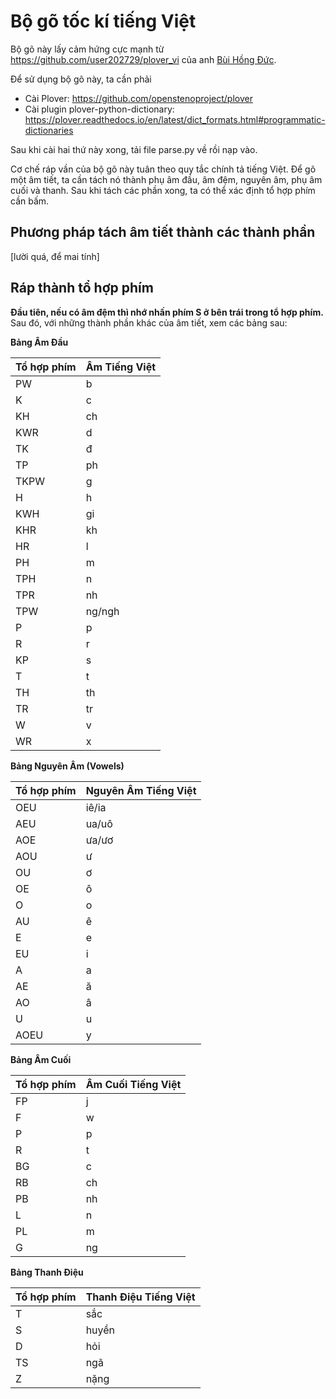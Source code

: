 # Bộ gõ tốc kí tiếng Việt
Bộ gõ này lấy cảm hứng cực mạnh từ https://github.com/user202729/plover_vi của anh [Bùi Hồng Đức](https://vietnam.vnanet.vn/vietnamese/tin-tuc/bui-hong-duc-chang-trai-vang-voi-diem-so-tuyet-doi-tai-olympic-tin-hoc-quoc-te-244171.html).

Để sử dụng bộ gõ này, ta cần phải
* Cài Plover: https://github.com/openstenoproject/plover
* Cài plugin plover-python-dictionary: https://plover.readthedocs.io/en/latest/dict_formats.html#programmatic-dictionaries

Sau khi cài hai thứ này xong, tải file parse.py về rồi nạp vào.

Cơ chế ráp vần của bộ gõ này tuân theo quy tắc chính tả tiếng Việt. Để gõ một âm tiết, ta cần tách nó thành phụ âm đầu, âm đệm, nguyên âm, phụ âm cuối và thanh. Sau khi tách các phần xong, ta có thể xác định tổ hợp phím cần bấm.

## Phương pháp tách âm tiết thành các thành phần
[lười quá, để mai tính]

## Ráp thành tổ hợp phím

**Đầu tiên, nếu có âm đệm thì nhớ nhấn phím S ở bên trái trong tổ hợp phím.** Sau đó, với những thành phần khác của âm tiết, xem các bảng sau:

**Bảng Âm Đầu**

| Tổ hợp phím | Âm Tiếng Việt |
| :---------- | :------------ |
| PW          | b             |
| K           | c             |
| KH          | ch            |
| KWR         | d             |
| TK          | đ             |
| TP          | ph            |
| TKPW        | g             |
| H           | h             |
| KWH         | gi            |
| KHR         | kh            |
| HR          | l             |
| PH          | m             |
| TPH         | n             |
| TPR         | nh            |
| TPW         | ng/ngh        |
| P           | p             |
| R           | r             |
| KP          | s             |
| T           | t             |
| TH          | th            |
| TR          | tr            |
| W           | v             |
| WR          | x             |

**Bảng Nguyên Âm (Vowels)**

| Tổ hợp phím | Nguyên Âm Tiếng Việt |
| :---------- | :------------------ |
| OEU         | iê/ia               |
| AEU         | ua/uô               |
| AOE         | ưa/ươ               |
| AOU         | ư                   |
| OU          | ơ                   |
| OE          | ô                   |
| O           | o                   |
| AU          | ê                   |
| E           | e                   |
| EU          | i                   |
| A           | a                   |
| AE          | ă                   |
| AO          | â                   |
| U           | u                   |
| AOEU        | y                   |

**Bảng Âm Cuối**

| Tổ hợp phím | Âm Cuối Tiếng Việt |
| :---------- | :---------------- |
| FP          | j                 |
| F           | w                 |
| P           | p                 |
| R           | t                 |
| BG          | c                 |
| RB          | ch                |
| PB          | nh                |
| L           | n                 |
| PL          | m                 |
| G           | ng                |

**Bảng Thanh Điệu**

| Tổ hợp phím | Thanh Điệu Tiếng Việt |
| :---------- | :------------------- |
| T           | sắc                  |
| S           | huyền                |
| D           | hỏi                  |
| TS          | ngã                  |
| Z           | nặng                 |
